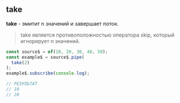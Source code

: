 ## take

**take** - эмитит n значений и завершает поток.

> take является противоположностью оператора skip, который игнорирует n значений.

```js
const source$ = of(10, 20, 30, 40, 50);
const example$ = source$.pipe(
  take(2)
);
example$.subscribe(console.log);

// РЕЗУЛЬТАТ
// 10
// 20
```